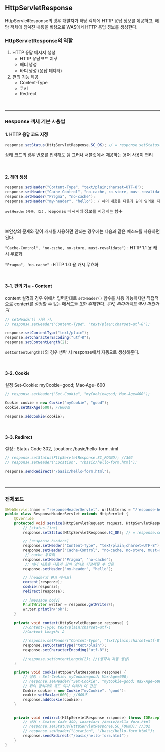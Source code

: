 ## HttpServletResponse

HttpServletResponse의 경우 개발자가 해당 객체에 HTTP 응답 정보를 제공하고, 해당 객체에 담겨진 내용을 바탕으로
WAS에서 HTTP 응답 정보를 생성한다.

### HttpServletResponse의 역할

1. HTTP 응답 메시지 생성
   - HTTP 응답코드 지정
   - 헤더 생성
   - 바디 생성 (응답 데이터)
2. 편의 기능 제공
   - Content-Type
   - 쿠키
   - Redirect

<br>

---

### Response 객체 기본 사용법

#### 1. HTTP 응답 코드 지정

```java
response.setStatus(HttpServletResponse.SC_OK); // = response.setStatus(200);
```

상태 코드의 경우 번호를 입력해도 됨 그러나 서블릿에서 제공하는 용어 사용이 편리

<br>

#### 2. 헤더 생성

```java
response.setHeader("Content-Type", "text/plain;charset=UTF-8");
response.setHeader("Cache-Control", "no-cache, no-store, must-revalidate");
response.setHeader("Pragma", "no-cache");
response.setHeader("my-header", "hello"); / 헤더 내용을 다음과 같이 임의로 지정해줄 수 있음
```

`setHeader(이름, 값)` : response 메시지의 정보를 지정하는 함수

<br>

보안상의 문제와 같이 캐시를 사용하면 안되는 경우에는 다음과 같은 메소드를 사용하면 된다.

`"Cache-Control", "no-cache, no-store, must-revalidate")` : HTTP 1.1 용 캐시 무효화

`"Pragma", "no-cache"` : HTTP 1.0 용 캐시 무효화

<br>

#### 3-1. 편의 기능 - Content

content 설정의 경우 위에서 입력한대로 `setHeader()` 함수를 사용 가능하지만 직접적으로 content를 설정할 수 있는 메서드들 또한 존재한다. _쿠키, 리다이렉트 역시 마찬가지_

```java
// setHeader() 사용 시,
// response.setHeader("Content-Type", "text/plain;charset=utf-8");

response.setContentType("text/plain");
response.setCharacterEncoding("utf-8");
response.setContentLength(2);
```

`setContentLength()`의 경우 생략 시 response에서 자동으로 생성해준다.

<br>

#### 3-2. Cookie

설정 Set-Cookie: myCookie=good; Max-Age=600

```java
// response.setHeader("Set-Cookie", "myCookie=good; Max-Age=600");

Cookie cookie = new Cookie("myCookie", "good");
cookie.setMaxAge(600); //600초

response.addCookie(cookie);
```

<br>

#### 3-3. Redirect

설정 : Status Code 302, Location: /basic/hello-form.html

```java
// response.setStatus(HttpServletResponse.SC_FOUND); //302
// response.setHeader("Location", "/basic/hello-form.html");

response.sendRedirect("/basic/hello-form.html");

```

<br>

---

### 전체코드

```java
@WebServlet(name = "responseHeaderServlet", urlPatterns = "/response-header")
public class ResponseHeaderServlet extends HttpServlet {
    @Override
    protected void service(HttpServletRequest request, HttpServletResponse response) throws ServletException, IOException {
        // [status-line]
        response.setStatus(HttpServletResponse.SC_OK); // = response.setStatus(200);

        // [response-headers]
        response.setHeader("Content-Type", "text/plain;charset=UTF-8");
        response.setHeader("Cache-Control", "no-cache, no-store, must-revalidate");
         // cache 무효화
        response.setHeader("Pragma", "no-cache");
         // 헤더 내용을 다음과 같이 임의로 지정해줄 수 있음
        response.setHeader("my-header", "hello");

        // [header의 편의 메서드]
        content(response);
        cookie(response);
        redirect(response);

        // [message body]
        PrintWriter writer = response.getWriter();
        writer.println("ok");
    }

    private void content(HttpServletResponse response) {
        //Content-Type: text/plain;charset=utf-8
        //Content-Length: 2

        //response.setHeader("Content-Type", "text/plain;charset=utf-8");
        response.setContentType("text/plain");
        response.setCharacterEncoding("utf-8");

        //response.setContentLength(2); //(생략시 자동 생성)
    }

    private void cookie(HttpServletResponse response) {
        // 설정 : Set-Cookie: myCookie=good; Max-Age=600;
        // response.setHeader("Set-Cookie", "myCookie=good; Max-Age=600");
        // 위의 방식대로 해도 되나 아래가 더 간편
        Cookie cookie = new Cookie("myCookie", "good");
        cookie.setMaxAge(600); //600초
        response.addCookie(cookie);
    }


    private void redirect(HttpServletResponse response) throws IOException {
        // 설정 : Status Code 302, Location: /basic/hello-form.html
        // response.setStatus(HttpServletResponse.SC_FOUND); //302
        // response.setHeader("Location", "/basic/hello-form.html");
        response.sendRedirect("/basic/hello-form.html");
    }
}
```
